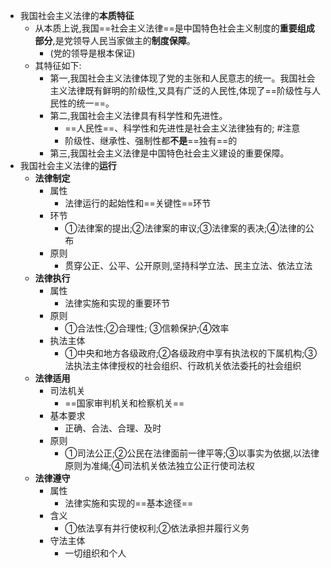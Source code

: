 - 我国社会主义法律的**本质特征**
	- 从本质上说,我国==社会主义法律==是中国特色社会主义制度的**重要组成部分**,是党领导人民当家做主的**制度保障**。
		- (党的领导是根本保证)
	- 其特征如下:
		- 第一,我国社会主义法律体现了党的主张和人民意志的统一。我国社会主义法律既有鲜明的阶级性,又具有广泛的人民性,体现了==阶级性与人民性的统一==。
		- 第二,我国社会主义法律具有科学性和先进性。
			- ==人民性==、科学性和先进性是社会主义法律独有的; #注意
			- 阶级性、继承性、强制性都**不是**==独有==的
		- 第三,我国社会主义法律是中国特色社会主义建设的重要保障。
- 我国社会主义法律的**运行**
	- **法律制定**
		- 属性
			- 法律运行的起始性和==关键性==环节
		- 环节
			- ①法律案的提出;②法律案的审议;③法律案的表决;④法律的公布
		- 原则
			- 贯穿公正、公平、公开原则,坚持科学立法、民主立法、依法立法
	- **法律执行**
		- 属性
			- 法律实施和实现的重要环节
		- 原则
			- ①合法性;②合理性; ③信赖保护;④效率
		- 执法主体
			- ①中央和地方各级政府;②各级政府中享有执法权的下属机构;③法执法主体律授权的社会组织、行政机关依法委托的社会组织
	- **法律适用**
		- 司法机关
			- ==国家审判机关和检察机关==
		- 基本要求
			- 正确、合法、合理、及时
		- 原则
			- ①司法公正;②公民在法律面前一律平等;③以事实为依据,以法律原则为准绳;④司法机关依法独立公正行使司法权
	- **法律遵守**
		- 属性
			- 法律实施和实现的==基本途径==
		- 含义
			- ①依法享有并行使权利;②依法承担并履行义务
		- 守法主体
			- 一切组织和个人